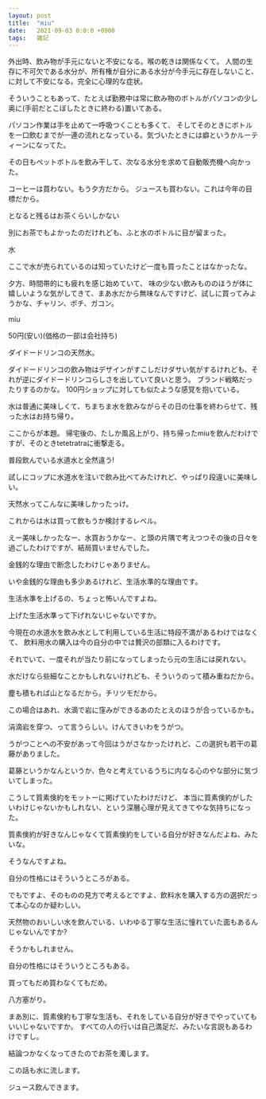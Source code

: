 ```yaml
---
layout: post
title:  "miu"
date:   2021-09-03 0:0:0 +0900
tags:   雑記
---
```


外出時、飲み物が手元にないと不安になる。喉の乾きは関係なくて。
人間の生存に不可欠である水分が、所有権が自分にある水分が今手元に存在しないこと、に対して不安になる。完全に心理的な症状。

そういうこともあって、たとえば勤務中は常に飲み物のボトルがパソコンの少し奥に(手前だとこぼしたときに終わる)置いてある。

パソコン作業は手を止めて一呼吸つくことも多くて、
そしてそのときにボトルを一口飲むまでが一連の流れとなっている。気づいたときには癖というかルーティーンになってた。

その日もペットボトルを飲み干して、次なる水分を求めて自動販売機へ向かった。

コーヒーは買わない。もう夕方だから。
ジュースも買わない。これは今年の目標だから。

となると残るはお茶くらいしかない

別にお茶でもよかったのだけれども、ふと水のボトルに目が留まった。

水

ここで水が売られているのは知っていたけど一度も買ったことはなかったな。

夕方、時間帯的にも疲れを感じ始めていて、
味の少ない飲みもののほうが体に嬉しいような気がしてきて、まあ水だから無味なんですけど、試しに買ってみようかな、チャリン、ポチ、ガコン。

miu

50円(安い)(価格の一部は会社持ち)

ダイドードリンコの天然水。

ダイドードリンコの飲み物はデザインがすこしだけダサい気がするけれども、それが逆にダイドードリンコらしさを出していて良いと思う。
ブランド戦略だったりするのかな。
100円ショップに対しても似たような感覚を抱いている。

水は普通に美味しくて、ちまちま水を飲みながらその日の仕事を終わらせて、残った水はお持ち帰り。

ここからが本題。
帰宅後の、たしか風呂上がり、持ち帰ったmiuを飲んだわけですが、そのときtetetratraに衝撃走る。

普段飲んでいる水道水と全然違う!

試しにコップに水道水を注いで飲み比べてみたけれど、やっぱり段違いに美味しい。

天然水ってこんなに美味しかったっけ。

これからは水は買って飲もうか検討するレベル。

えー美味しかったなー、水買おうかなー、と頭の片隅で考えつつその後の日々を過ごしたわけですが、結局買いませんでした。

金銭的な理由で断念したわけじゃありません。

いや金銭的な理由も多少あるけれど、生活水準的な理由です。

生活水準を上げるの、ちょっと怖いんですよね。

上げた生活水準って下げれないじゃないですか。

今現在の水道水を飲み水として利用している生活に特段不満があるわけではなくて、
飲料用水の購入は今の自分の中では贅沢の部類に入るわけです。

それでいて、一度それが当たり前になってしまったら元の生活には戻れない。

水だけなら些細なことかもしれないけれども、そういうのって積み重ねだから。

塵も積もれば山となるだから。チリツモだから。

この場合はあれ、水滴で岩に窪みができるあのたとえのほうが合っているかも。

涓滴岩を穿つ、って言うらしい。けんてきいわをうがつ。

うがつことへの不安があって今回はうがさなかったけれど、この選択も若干の葛藤がありました。

葛藤というかなんというか、色々と考えているうちに内なる心のやな部分に気づいてしまった。

こうして質素倹約をモットーに掲げていたわけだけど、
本当に質素倹約がしたいわけじゃないかもしれない、という深層心理が見えてきてやな気持ちになった。

質素倹約が好きなんじゃなくて質素倹約をしている自分が好きなんだよね、みたいな。

そうなんですよね。

自分の性格にはそういうところがある。

でもですよ、そのものの見方で考えるとですよ、飲料水を購入する方の選択だって本心なのか疑わしい。

天然物のおいしい水を飲んでいる、いわゆる丁寧な生活に憧れていた面もあるんじゃないんですか?

そうかもしれません。

自分の性格にはそういうところもある。

買ってもだめ買わなくてもだめ。

八方塞がり。

まあ別に、質素倹約も丁寧な生活も、それをしている自分が好きでやっていてもいいじゃないですか。
すべての人の行いは自己満足だ、みたいな言説もあるわけですし。

結論つかなくなってきたのでお茶を濁します。

この話も水に流します。

ジュース飲んできます。
